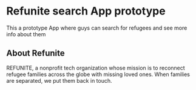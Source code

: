 # Refunite search App prototype
This a prototype App where guys can search for refugees and see more info about them
## About Refunite
REFUNITE, a nonprofit tech organization whose mission is to reconnect refugee families across the globe with missing loved ones. When families are separated, we put them back in touch. 
